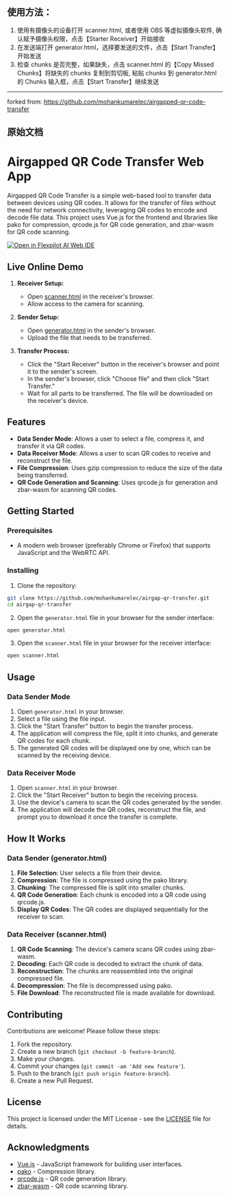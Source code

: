## 使用方法：

1. 使用有摄像头的设备打开 scanner.html, 或者使用 OBS 等虚拟摄像头软件, 确认赋予摄像头权限，点击【Starter Receiver】开始接收
2. 在发送端打开 generator.html，选择要发送的文件，点击【Start Transfer】开始发送
3. 检查 chunks 是否完整，如果缺失，点击 scanner.html 的【Copy Missed Chunks】将缺失的 chunks 复制到剪切板, 粘贴 chunks 到 generator.html 的 Chunks 输入框，点击【Start Transfer】继续发送

****

forked from: https://github.com/mohankumarelec/airgapped-qr-code-transfer
## 原始文档

# Airgapped QR Code Transfer Web App

Airgapped QR Code Transfer is a simple web-based tool to transfer data between devices using QR codes. It allows for the transfer of files without the need for network connectivity, leveraging QR codes to encode and decode file data. This project uses Vue.js for the frontend and libraries like pako for compression, qrcode.js for QR code generation, and zbar-wasm for QR code scanning.

[![Open in Flexpilot AI Web IDE](https://badges.flexpilot.ai/open-in-web-ide.svg)](https://flexpilot.ai/web-ide-redirect?provider=github&owner=mohankumarelec&repo=airgapped-qr-code-transfer&branch=master)

## Live Online Demo

1. **Receiver Setup:**
   - Open <a href="scanner.html" target="_blank">scanner.html</a> in the receiver's browser.
   - Allow access to the camera for scanning.

2. **Sender Setup:**
   - Open <a href="generator.html" target="_blank">generator.html</a> in the sender's browser.
   - Upload the file that needs to be transferred.

3. **Transfer Process:**
   - Click the "Start Receiver" button in the receiver's browser and point it to the sender's screen.
   - In the sender's browser, click "Choose file" and then click "Start Transfer."
   - Wait for all parts to be transferred. The file will be downloaded on the receiver's device.

## Features

- **Data Sender Mode**: Allows a user to select a file, compress it, and transfer it via QR codes.
- **Data Receiver Mode**: Allows a user to scan QR codes to receive and reconstruct the file.
- **File Compression**: Uses gzip compression to reduce the size of the data being transferred.
- **QR Code Generation and Scanning**: Uses qrcode.js for generation and zbar-wasm for scanning QR codes.

## Getting Started

### Prerequisites

- A modern web browser (preferably Chrome or Firefox) that supports JavaScript and the WebRTC API.

### Installing

1. Clone the repository:

```sh
git clone https://github.com/mohankumarelec/airgap-qr-transfer.git
cd airgap-qr-transfer
```

2. Open the `generator.html` file in your browser for the sender interface:

```sh
open generator.html
```

3. Open the `scanner.html` file in your browser for the receiver interface:

```sh
open scanner.html
```

## Usage

### Data Sender Mode

1. Open `generator.html` in your browser.
2. Select a file using the file input.
3. Click the "Start Transfer" button to begin the transfer process.
4. The application will compress the file, split it into chunks, and generate QR codes for each chunk.
5. The generated QR codes will be displayed one by one, which can be scanned by the receiving device.

### Data Receiver Mode

1. Open `scanner.html` in your browser.
2. Click the "Start Receiver" button to begin the receiving process.
3. Use the device's camera to scan the QR codes generated by the sender.
4. The application will decode the QR codes, reconstruct the file, and prompt you to download it once the transfer is complete.

## How It Works

### Data Sender (generator.html)

1. **File Selection**: User selects a file from their device.
2. **Compression**: The file is compressed using the pako library.
3. **Chunking**: The compressed file is split into smaller chunks.
4. **QR Code Generation**: Each chunk is encoded into a QR code using qrcode.js.
5. **Display QR Codes**: The QR codes are displayed sequentially for the receiver to scan.

### Data Receiver (scanner.html)

1. **QR Code Scanning**: The device's camera scans QR codes using zbar-wasm.
2. **Decoding**: Each QR code is decoded to extract the chunk of data.
3. **Reconstruction**: The chunks are reassembled into the original compressed file.
4. **Decompression**: The file is decompressed using pako.
5. **File Download**: The reconstructed file is made available for download.

## Contributing

Contributions are welcome! Please follow these steps:

1. Fork the repository.
2. Create a new branch (`git checkout -b feature-branch`).
3. Make your changes.
4. Commit your changes (`git commit -am 'Add new feature'`).
5. Push to the branch (`git push origin feature-branch`).
6. Create a new Pull Request.

## License

This project is licensed under the MIT License - see the [LICENSE](LICENSE) file for details.

## Acknowledgments

- [Vue.js](https://vuejs.org/) - JavaScript framework for building user interfaces.
- [pako](https://github.com/nodeca/pako) - Compression library.
- [qrcode.js](https://github.com/davidshimjs/qrcodejs) - QR code generation library.
- [zbar-wasm](https://github.com/undecaf/zbar-wasm) - QR code scanning library.
